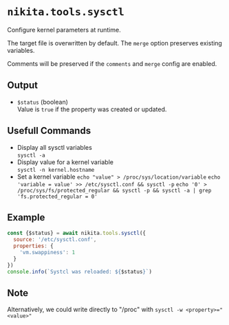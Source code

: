 
# `nikita.tools.sysctl`

Configure kernel parameters at runtime.

The target file is overwritten by default. The `merge` option preserves existing variables.

Comments will be preserved if the `comments` and `merge` config are enabled.

## Output

* `$status`  (boolean)   
  Value is `true` if the property was created or updated.

## Usefull Commands

* Display all sysctl variables   
  `sysctl -a`
* Display value for a kernel variable   
  `sysctl -n kernel.hostname`
* Set a kernel variable
  `echo "value" > /proc/sys/location/variable`
  `echo 'variable = value' >> /etc/sysctl.conf && sysctl -p`
  `echo '0' > /proc/sys/fs/protected_regular && sysctl -p && sysctl -a | grep 'fs.protected_regular = 0'`

## Example

```js
const {$status} = await nikita.tools.sysctl({
  source: '/etc/sysctl.conf',
  properties: {
    'vm.swappiness': 1
  }
})
console.info(`Systcl was reloaded: ${$status}`)
```

## Note

Alternatively, we could write directly to "/proc" with `sysctl -w <property>="<value>"`
